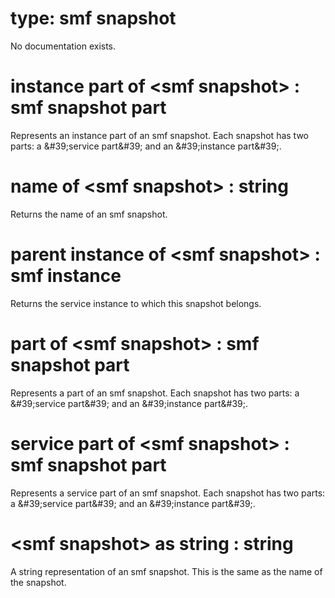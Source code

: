 # type: smf snapshot

No documentation exists.

# instance part of &lt;smf snapshot&gt; : smf snapshot part

Represents an instance part of an smf snapshot. Each snapshot has two parts: a &amp;#39;service part&amp;#39; and an &amp;#39;instance part&amp;#39;.

# name of &lt;smf snapshot&gt; : string

Returns the name of an smf snapshot.

# parent instance of &lt;smf snapshot&gt; : smf instance

Returns the service instance to which this snapshot belongs.

# part of &lt;smf snapshot&gt; : smf snapshot part

Represents a part of an smf snapshot. Each snapshot has two parts: a &amp;#39;service part&amp;#39; and an &amp;#39;instance part&amp;#39;.

# service part of &lt;smf snapshot&gt; : smf snapshot part

Represents a service part of an smf snapshot. Each snapshot has two parts: a &amp;#39;service part&amp;#39; and an &amp;#39;instance part&amp;#39;.

# &lt;smf snapshot&gt; as string : string

A string representation of an smf snapshot. This is the same as the name of the snapshot.

